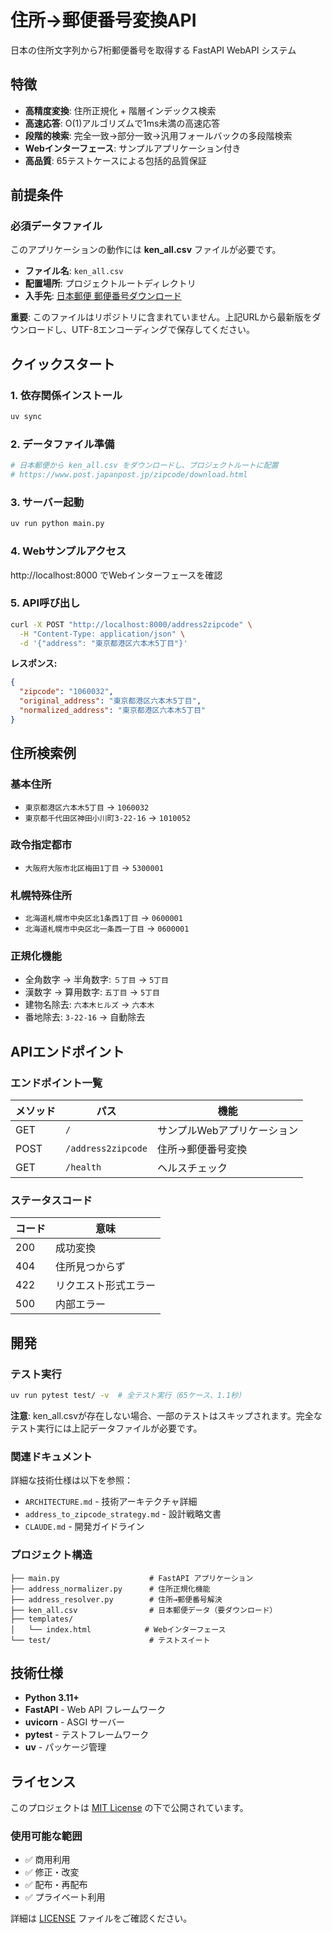 # 住所→郵便番号変換API

日本の住所文字列から7桁郵便番号を取得する FastAPI WebAPI システム

## 特徴

- **高精度変換**: 住所正規化 + 階層インデックス検索
- **高速応答**: O(1)アルゴリズムで1ms未満の高速応答
- **段階的検索**: 完全一致→部分一致→汎用フォールバックの多段階検索
- **Webインターフェース**: サンプルアプリケーション付き
- **高品質**: 65テストケースによる包括的品質保証

## 前提条件

### 必須データファイル

このアプリケーションの動作には **ken_all.csv** ファイルが必要です。

- **ファイル名**: `ken_all.csv`
- **配置場所**: プロジェクトルートディレクトリ
- **入手先**: [日本郵便 郵便番号ダウンロード](https://www.post.japanpost.jp/zipcode/download.html)

**重要**: このファイルはリポジトリに含まれていません。上記URLから最新版をダウンロードし、UTF-8エンコーディングで保存してください。

## クイックスタート

### 1. 依存関係インストール
```bash
uv sync
```

### 2. データファイル準備
```bash
# 日本郵便から ken_all.csv をダウンロードし、プロジェクトルートに配置
# https://www.post.japanpost.jp/zipcode/download.html
```

### 3. サーバー起動
```bash
uv run python main.py
```

### 4. Webサンプルアクセス
http://localhost:8000 でWebインターフェースを確認

### 5. API呼び出し
```bash
curl -X POST "http://localhost:8000/address2zipcode" \
  -H "Content-Type: application/json" \
  -d '{"address": "東京都港区六本木5丁目"}'
```

**レスポンス:**
```json
{
  "zipcode": "1060032",
  "original_address": "東京都港区六本木5丁目",
  "normalized_address": "東京都港区六本木5丁目"
}
```

## 住所検索例

### 基本住所
- `東京都港区六本木5丁目` → `1060032`
- `東京都千代田区神田小川町3-22-16` → `1010052`

### 政令指定都市
- `大阪府大阪市北区梅田1丁目` → `5300001`

### 札幌特殊住所
- `北海道札幌市中央区北1条西1丁目` → `0600001`
- `北海道札幌市中央区北一条西一丁目` → `0600001`

### 正規化機能
- 全角数字 → 半角数字: `５丁目` → `5丁目`
- 漢数字 → 算用数字: `五丁目` → `5丁目`
- 建物名除去: `六本木ヒルズ` → `六本木`
- 番地除去: `3-22-16` → 自動除去

## APIエンドポイント

### エンドポイント一覧

| メソッド | パス | 機能 |
|---------|------|------|
| GET | `/` | サンプルWebアプリケーション |
| POST | `/address2zipcode` | 住所→郵便番号変換 |
| GET | `/health` | ヘルスチェック |

### ステータスコード

| コード | 意味 |
|--------|------|
| 200 | 成功変換 |
| 404 | 住所見つからず |
| 422 | リクエスト形式エラー |
| 500 | 内部エラー |

## 開発

### テスト実行
```bash
uv run pytest test/ -v  # 全テスト実行（65ケース、1.1秒）
```

**注意**: ken_all.csvが存在しない場合、一部のテストはスキップされます。完全なテスト実行には上記データファイルが必要です。

### 関連ドキュメント
詳細な技術仕様は以下を参照：
- `ARCHITECTURE.md` - 技術アーキテクチャ詳細
- `address_to_zipcode_strategy.md` - 設計戦略文書
- `CLAUDE.md` - 開発ガイドライン

### プロジェクト構造
```
├── main.py                    # FastAPI アプリケーション
├── address_normalizer.py      # 住所正規化機能
├── address_resolver.py        # 住所→郵便番号解決
├── ken_all.csv                # 日本郵便データ（要ダウンロード）
├── templates/
│   └── index.html            # Webインターフェース
└── test/                      # テストスイート
```

## 技術仕様

- **Python 3.11+**
- **FastAPI** - Web API フレームワーク
- **uvicorn** - ASGI サーバー
- **pytest** - テストフレームワーク
- **uv** - パッケージ管理

## ライセンス

このプロジェクトは [MIT License](./LICENSE) の下で公開されています。

### 使用可能な範囲
- ✅ 商用利用
- ✅ 修正・改変
- ✅ 配布・再配布  
- ✅ プライベート利用

詳細は [LICENSE](./LICENSE) ファイルをご確認ください。
